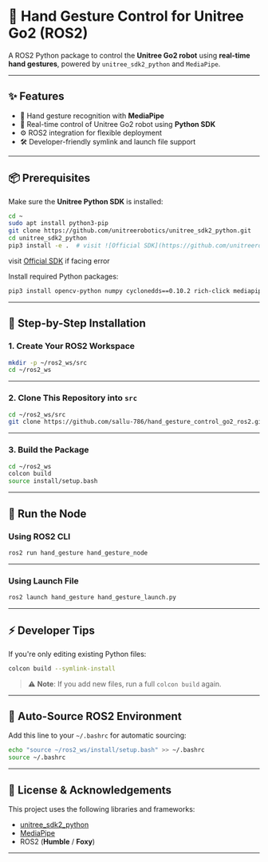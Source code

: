 # 🤖 Hand Gesture Control for Unitree Go2 (ROS2)

A ROS2 Python package to control the **Unitree Go2 robot** using **real-time hand gestures**, powered by `unitree_sdk2_python` and `MediaPipe`.

---

## ✨ Features

- 🤚 Hand gesture recognition with **MediaPipe**
- 🐾 Real-time control of Unitree Go2 robot using **Python SDK**
- ⚙️ ROS2 integration for flexible deployment
- 🛠️ Developer-friendly symlink and launch file support

---

## 📦 Prerequisites

Make sure the **Unitree Python SDK** is installed:

```bash
cd ~
sudo apt install python3-pip
git clone https://github.com/unitreerobotics/unitree_sdk2_python.git
cd unitree_sdk2_python
pip3 install -e .  # visit ![Official SDK](https://github.com/unitreerobotics/unitree_sdk2_python.git)  if facing error
```
visit [Official SDK](https://github.com/unitreerobotics/unitree_sdk2_python.git)  if facing error



Install required Python packages:

```bash
pip3 install opencv-python numpy cyclonedds==0.10.2 rich-click mediapipe
```

---

## 🧰 Step-by-Step Installation

### 1. Create Your ROS2 Workspace

```bash
mkdir -p ~/ros2_ws/src
cd ~/ros2_ws
```

---

### 2. Clone This Repository into `src`

```bash
cd ~/ros2_ws/src
git clone https://github.com/sallu-786/hand_gesture_control_go2_ros2.git
```

---

### 3. Build the Package

```bash
cd ~/ros2_ws
colcon build
source install/setup.bash
```

---

## 🚀 Run the Node

### Using ROS2 CLI

```bash
ros2 run hand_gesture hand_gesture_node
```

---

### Using Launch File

```bash
ros2 launch hand_gesture hand_gesture_launch.py
```

---

## ⚡ Developer Tips

If you're only editing existing Python files:

```bash
colcon build --symlink-install
```

> ⚠️ **Note**: If you add new files, run a full `colcon build` again.

---

## 🧠 Auto-Source ROS2 Environment

Add this line to your `~/.bashrc` for automatic sourcing:

```bash
echo "source ~/ros2_ws/install/setup.bash" >> ~/.bashrc
source ~/.bashrc
```

---

## 📄 License & Acknowledgements

This project uses the following libraries and frameworks:

- [unitree_sdk2_python](https://github.com/unitreerobotics/unitree_sdk2_python)
- [MediaPipe](https://github.com/google/mediapipe)
- ROS2 (**Humble** / **Foxy**)

---

